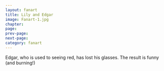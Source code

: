 ```yaml
---
layout: fanart
title: Lily and Edgar
image: Fanart-1.jpg
chapter: 
page: 
prev-page:
next-page: 
category: fanart
---
```

Edgar, who is used to seeing red, has lost his glasses. The result is funny (and burning!)
